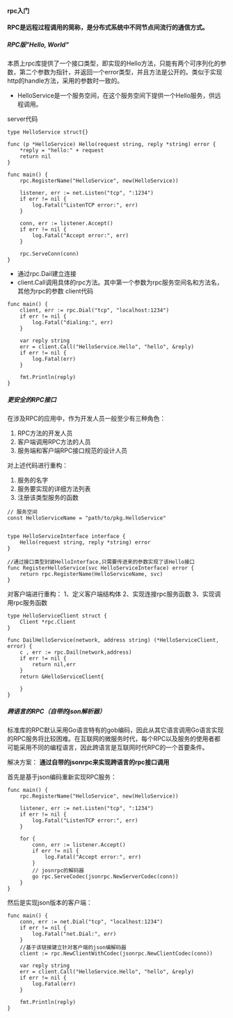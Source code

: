 #### rpc入门

**RPC是远程过程调用的简称，是分布式系统中不同节点间流行的通信方式。**

##### RPC版"Hello, World"


本质上rpc库提供了一个接口类型，即实现的Hello方法，只能有两个可序列化的参数，第二个参数为指针，并返回一个error类型，并且方法是公开的。类似于实现http的handle方法，采用的参数时一致的。

* HelloService是一个服务空间，在这个服务空间下提供一个Hello服务，供远程调用。

server代码
```golang
type HelloService struct{}

func (p *HelloService) Hello(request string, reply *string) error {
	*reply = "hello:" + request
	return nil
}

func main() {
	rpc.RegisterName("HelloService", new(HelloService))

	listener, err := net.Listen("tcp", ":1234")
	if err != nil {
		log.Fatal("ListenTCP error:", err)
	}

	conn, err := listener.Accept()
	if err != nil {
		log.Fatal("Accept error:", err)
	}

	rpc.ServeConn(conn)
}
```


* 通过rpc.Dail建立连接
* client.Call调用具体的rpc方法。其中第一个参数为rpc服务空间名和方法名，其他为rpc的参数
client代码
```golang
func main() {
	client, err := rpc.Dial("tcp", "localhost:1234")
	if err != nil {
		log.Fatal("dialing:", err)
	}

	var reply string
	err = client.Call("HelloService.Hello", "hello", &reply)
	if err != nil {
		log.Fatal(err)
	}

	fmt.Println(reply)
}
```

##### 更安全的RPC接口

在涉及RPC的应用中，作为开发人员一般至少有三种角色：
1. RPC方法的开发人员
2. 客户端调用RPC方法的人员
3. 服务端和客户端RPC接口规范的设计人员

对上述代码进行重构：
1. 服务的名字
2. 服务要实现的详细方法列表
3. 注册该类型服务的函数
```golang
// 服务空间
const HelloServiceName = "path/to/pkg.HelloService"


type HelloServiceInterface interface {
	Hello(request string, reply *string) error
}

//通过接口类型封装HelloInterface,只需要传进来的参数实现了该Hello接口
func RegisterHelloService(svc HelloServiceInterface) error {
	return rpc.RegisterName(HelloServiceName, svc)
}
```

对客户端进行重构：
1、定义客户端结构体
2、实现连接rpc服务函数
3、实现调用rpc服务函数

```golang
type HelloServiceClient struct {
	Client *rpc.Client
}

func DailHelloService(network, address string) (*HelloServiceClient, error) {
	c , err := rpc.Dail(network,address)
	if err != nil {
		return nil,err
	}
	return &HelloServiceClient{
		
	}
}
```


##### 跨语言的RPC（自带的json解析器）

标准库的RPC默认采用Go语言特有的gob编码，因此从其它语言调用Go语言实现的RPC服务将比较困难。在互联网的微服务时代，每个RPC以及服务的使用者都可能采用不同的编程语言，因此跨语言是互联网时代RPC的一个首要条件。

解决方案：
**通过自带的jsonrpc来实现跨语言的rpc接口调用**

首先是基于json编码重新实现RPC服务：
```golang
func main() {
	rpc.RegisterName("HelloService", new(HelloService))

	listener, err := net.Listen("tcp", ":1234")
	if err != nil {
		log.Fatal("ListenTCP error:", err)
	}

	for {
		conn, err := listener.Accept()
		if err != nil {
			log.Fatal("Accept error:", err)
		}
		// josnrpc的解码器
		go rpc.ServeCodec(jsonrpc.NewServerCodec(conn))
	}
}
```

然后是实现json版本的客户端：
```golang
func main() {
	conn, err := net.Dial("tcp", "localhost:1234")
	if err != nil {
		log.Fatal("net.Dial:", err)
	}
	//基于该链接建立针对客户端的json编解码器
	client := rpc.NewClientWithCodec(jsonrpc.NewClientCodec(conn))

	var reply string
	err = client.Call("HelloService.Hello", "hello", &reply)
	if err != nil {
		log.Fatal(err)
	}

	fmt.Println(reply)
}
```